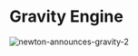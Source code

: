 # Gravity Engine
![newton-announces-gravity-2](https://user-images.githubusercontent.com/32012952/41581767-df3963fe-739f-11e8-9bf0-f1a5dbd20232.jpg)
